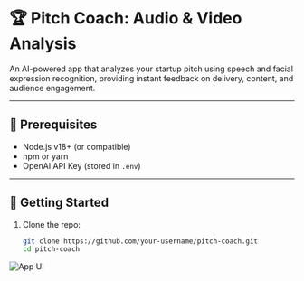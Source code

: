 
# 🏆 Pitch Coach: Audio & Video Analysis

An AI-powered app that analyzes your startup pitch using speech and facial expression recognition, providing instant feedback on delivery, content, and audience engagement.

---

## 🔧 Prerequisites

- Node.js v18+ (or compatible)
- npm or yarn
- OpenAI API Key (stored in `.env`)

---

## 🚀 Getting Started

1. Clone the repo:
   ```bash
   git clone https://github.com/your-username/pitch-coach.git
   cd pitch-coach

![App UI](screenshots/demo.png)